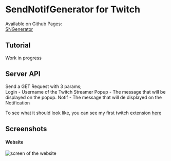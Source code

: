 # SendNotifGenerator for Twitch

Available on Github Pages:  
    [SNGenerator](https://atomicwelding.github.io/SendNotifGenerator-for-Twitch/front/index.html)

## Tutorial
Work in progress

## Server API

Send a GET Request with 3 params;   
    Login - Username of the Twitch Streamer
    Popup - The message that will be displayed on the popup.
    Notif - The message that will de displayed on the Notification

To see what it should look like, you can see my first twitch extension [here](https://github.com/atomicwelding/AlertYourPopcorn)

## Screenshots

#### Website
![screen of the website]('screenshots/website.png')
